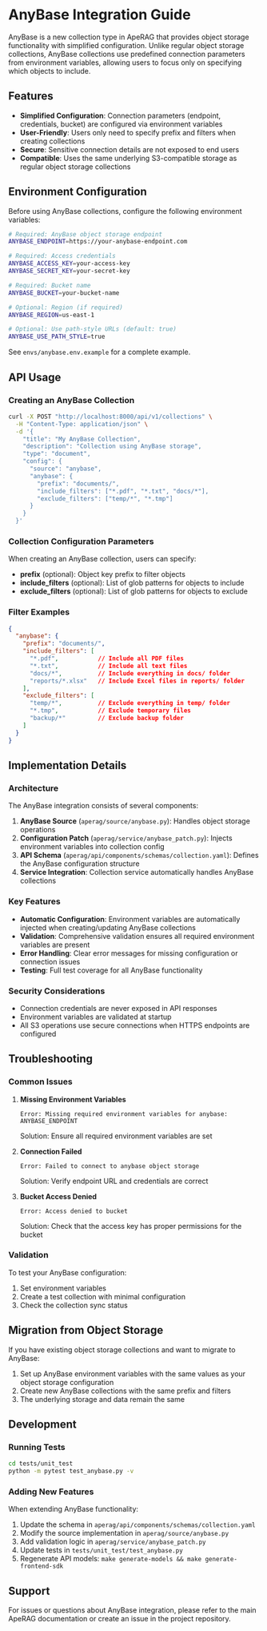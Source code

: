# AnyBase Integration Guide

AnyBase is a new collection type in ApeRAG that provides object storage functionality with simplified configuration. Unlike regular object storage collections, AnyBase collections use predefined connection parameters from environment variables, allowing users to focus only on specifying which objects to include.

## Features

- **Simplified Configuration**: Connection parameters (endpoint, credentials, bucket) are configured via environment variables
- **User-Friendly**: Users only need to specify prefix and filters when creating collections
- **Secure**: Sensitive connection details are not exposed to end users
- **Compatible**: Uses the same underlying S3-compatible storage as regular object storage collections

## Environment Configuration

Before using AnyBase collections, configure the following environment variables:

```bash
# Required: AnyBase object storage endpoint
ANYBASE_ENDPOINT=https://your-anybase-endpoint.com

# Required: Access credentials
ANYBASE_ACCESS_KEY=your-access-key
ANYBASE_SECRET_KEY=your-secret-key

# Required: Bucket name
ANYBASE_BUCKET=your-bucket-name

# Optional: Region (if required)
ANYBASE_REGION=us-east-1

# Optional: Use path-style URLs (default: true)
ANYBASE_USE_PATH_STYLE=true
```

See `envs/anybase.env.example` for a complete example.

## API Usage

### Creating an AnyBase Collection

```bash
curl -X POST "http://localhost:8000/api/v1/collections" \
  -H "Content-Type: application/json" \
  -d '{
    "title": "My AnyBase Collection",
    "description": "Collection using AnyBase storage",
    "type": "document",
    "config": {
      "source": "anybase",
      "anybase": {
        "prefix": "documents/",
        "include_filters": ["*.pdf", "*.txt", "docs/*"],
        "exclude_filters": ["temp/*", "*.tmp"]
      }
    }
  }'
```

### Collection Configuration Parameters

When creating an AnyBase collection, users can specify:

- **prefix** (optional): Object key prefix to filter objects
- **include_filters** (optional): List of glob patterns for objects to include
- **exclude_filters** (optional): List of glob patterns for objects to exclude

### Filter Examples

```json
{
  "anybase": {
    "prefix": "documents/",
    "include_filters": [
      "*.pdf",           // Include all PDF files
      "*.txt",           // Include all text files
      "docs/*",          // Include everything in docs/ folder
      "reports/*.xlsx"   // Include Excel files in reports/ folder
    ],
    "exclude_filters": [
      "temp/*",          // Exclude everything in temp/ folder
      "*.tmp",           // Exclude temporary files
      "backup/*"         // Exclude backup folder
    ]
  }
}
```

## Implementation Details

### Architecture

The AnyBase integration consists of several components:

1. **AnyBase Source** (`aperag/source/anybase.py`): Handles object storage operations
2. **Configuration Patch** (`aperag/service/anybase_patch.py`): Injects environment variables into collection config
3. **API Schema** (`aperag/api/components/schemas/collection.yaml`): Defines the AnyBase configuration structure
4. **Service Integration**: Collection service automatically handles AnyBase collections

### Key Features

- **Automatic Configuration**: Environment variables are automatically injected when creating/updating AnyBase collections
- **Validation**: Comprehensive validation ensures all required environment variables are present
- **Error Handling**: Clear error messages for missing configuration or connection issues
- **Testing**: Full test coverage for all AnyBase functionality

### Security Considerations

- Connection credentials are never exposed in API responses
- Environment variables are validated at startup
- All S3 operations use secure connections when HTTPS endpoints are configured

## Troubleshooting

### Common Issues

1. **Missing Environment Variables**
   ```
   Error: Missing required environment variables for anybase: ANYBASE_ENDPOINT
   ```
   Solution: Ensure all required environment variables are set

2. **Connection Failed**
   ```
   Error: Failed to connect to anybase object storage
   ```
   Solution: Verify endpoint URL and credentials are correct

3. **Bucket Access Denied**
   ```
   Error: Access denied to bucket
   ```
   Solution: Check that the access key has proper permissions for the bucket

### Validation

To test your AnyBase configuration:

1. Set environment variables
2. Create a test collection with minimal configuration
3. Check the collection sync status

## Migration from Object Storage

If you have existing object storage collections and want to migrate to AnyBase:

1. Set up AnyBase environment variables with the same values as your object storage configuration
2. Create new AnyBase collections with the same prefix and filters
3. The underlying storage and data remain the same

## Development

### Running Tests

```bash
cd tests/unit_test
python -m pytest test_anybase.py -v
```

### Adding New Features

When extending AnyBase functionality:

1. Update the schema in `aperag/api/components/schemas/collection.yaml`
2. Modify the source implementation in `aperag/source/anybase.py`
3. Add validation logic in `aperag/service/anybase_patch.py`
4. Update tests in `tests/unit_test/test_anybase.py`
5. Regenerate API models: `make generate-models && make generate-frontend-sdk`

## Support

For issues or questions about AnyBase integration, please refer to the main ApeRAG documentation or create an issue in the project repository.
